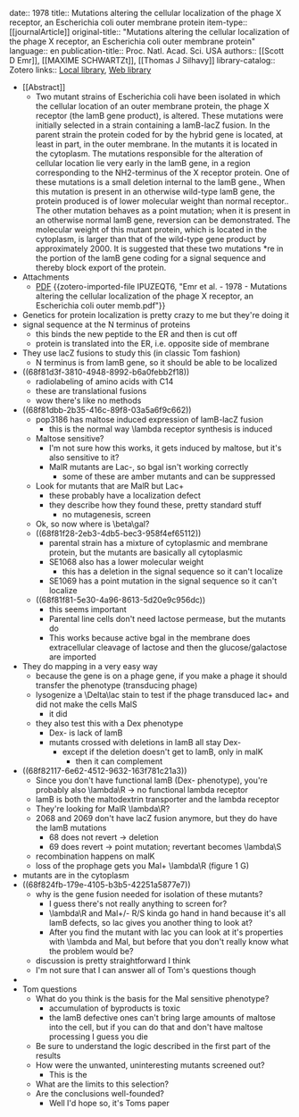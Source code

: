 date:: 1978
title:: Mutations altering the cellular localization of the phage X receptor, an Escherichia coli outer membrane protein
item-type:: [[journalArticle]]
original-title:: "Mutations altering the cellular localization of the phage X receptor, an Escherichia coli outer membrane protein"
language:: en
publication-title:: Proc. Natl. Acad. Sci. USA
authors:: [[Scott D Emr]], [[MAXIME SCHWARTZt]], [[Thomas J Silhavy]]
library-catalog:: Zotero
links:: [Local library](zotero://select/library/items/CC475ZFR), [Web library](https://www.zotero.org/users/6106196/items/CC475ZFR)

- [[Abstract]]
	- Two mutant strains of Escherichia coli have been isolated in which the cellular location of an outer membrane protein, the phage X receptor (the lamB gene product), is altered. These mutations were initially selected in a strain containing a lamB-lacZ fusion. In the parent strain the protein coded for by the hybrid gene is located, at least in part, in the outer membrane. In the mutants it is located in the cytoplasm. The mutations responsible for the alteration of cellular location lie very early in the lamB gene, in a region corresponding to the NH2-terminus of the X receptor protein. One of these mutations is a small deletion internal to the lamB gene., When this mutation is present in an otherwise wild-type lamB gene, the protein produced is of lower molecular weight than normal receptor.. The other mutation behaves as a point mutation; when it is present in an otherwise normal lamB gene, reversion can be demonstrated. The molecular weight of this mutant protein, which is located in the cytoplasm, is larger than that of the wild-type gene product by approximately 2000. It is suggested that these two mutations *re in the portion of the lamB gene coding for a signal sequence and thereby block export of the protein.
- Attachments
	- [PDF](zotero://select/library/items/IPUZEQT6) {{zotero-imported-file IPUZEQT6, "Emr et al. - 1978 - Mutations altering the cellular localization of the phage X receptor, an Escherichia coli outer memb.pdf"}}
- Genetics for protein localization is pretty crazy to me but they're doing it
- signal sequence at the N terminus of proteins
	- this binds the new peptide to the ER and then is cut off
	- protein is translated into the ER, i.e. opposite side of membrane
- They use lacZ fusions to study this (in classic Tom fashion)
	- N terminus is from lamB gene, so it should be able to be localized
- ((68f81d3f-3810-4948-8992-b6a0febb2f18))
	- radiolabeling of amino acids with C14
	- these are translational fusions
	- wow there's like no methods
- ((68f81dbb-2b35-416c-89f8-03a5a6f9c662))
	- pop3186 has maltose induced expression of lamB-lacZ fusion
		- this is the normal way \lambda receptor synthesis is induced
	- Maltose sensitive?
		- I'm not sure how this works, it gets induced by maltose, but it's also sensitive to it?
		- MalR mutants are Lac-, so bgal isn't working correctly
			- some of these are amber mutants and can be suppressed
	- Look for mutants that are MalR but Lac+
		- these probably have a localization defect
		- they describe how they found these, pretty standard stuff
			- no mutagenesis, screen
	- Ok, so now where is \beta\gal?
	- ((68f81f28-2eb3-4db5-bec3-958f4ef65112))
		- parental strain has a mixture of cytoplasmic and membrane protein, but the mutants are basically all cytoplasmic
		- SE1068 also has a lower molecular weight
			- this has a deletion in the signal sequence so it can't localize
		- SE1069 has a point mutation in the signal sequence so it can't localize
	- ((68f81f81-5e30-4a96-8613-5d20e9c956dc))
		- this seems important
		- Parental line cells don't need lactose permease, but the mutants do
		- This works because active bgal in the membrane does extracellular cleavage of lactose and then the glucose/galactose are imported
- They do mapping in a very easy way
	- because the gene is on a phage gene, if you make a phage it should transfer the phenotype (transducing phage)
	- lysogenize a \Delta\lac stain to test if the phage transduced lac+ and did not make the cells MalS
		- it did
	- they also test this with a Dex phenotype
		- Dex- is lack of lamB
		- mutants crossed with deletions in lamB all stay Dex-
			- except if the deletion doesn't get to lamB, only in malK
				- then it can complement
- ((68f82117-6e62-4512-9632-163f781c21a3))
	- Since you don't have functional lamB (Dex- phenotype), you're probably also \lambda\R -> no functional lambda receptor
	- lamB is both the maltodextrin transporter and the lambda receptor
	- They're looking for MalR \lambda\R?
	- 2068 and 2069 don't have lacZ fusion anymore, but they do have the lamB mutations
		- 68 does not revert -> deletion
		- 69 does revert -> point mutation; revertant becomes \lambda\S
	- recombination happens on malK
	- loss of the prophage gets you Mal+ \lambda\R (figure 1 G)
- mutants are in the cytoplasm
- ((68f824fb-179e-4105-b3b5-42251a5877e7))
	- why is the gene fusion needed for isolation of these mutants?
		- I guess there's not really anything to screen for?
		- \lambda\R and Mal+/- R/S kinda go hand in hand because it's all lamB defects, so lac gives you another thing to look at?
		- After you find the mutant with lac you can  look at it's properties with \lambda and Mal, but before that you don't really know what the problem would be?
	- discussion is pretty straightforward I think
	- I'm not sure that I can answer all of Tom's questions though
-
- Tom questions
	- What do you think is the basis for the Mal sensitive phenotype?
		- accumulation of byproducts is toxic
		- the lamB defective ones can't bring large amounts of maltose into the cell, but if you can do that and don't have maltose processing I guess you die
	- Be sure to understand the logic described in the first part of the results
	- How were the unwanted, uninteresting mutants screened out?
		- This is the
	- What are the limits to this selection?
	- Are the conclusions well-founded?
		- Well I'd hope so, it's Toms paper